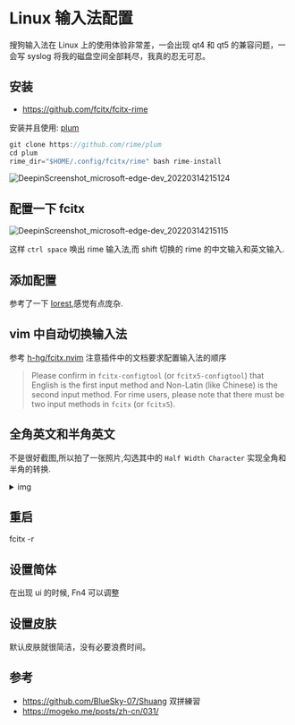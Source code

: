 # Linux 输入法配置

搜狗输入法在 Linux 上的使用体验非常差，一会出现 qt4 和 qt5 的兼容问题，一会写 syslog 将我的磁盘空间全部耗尽，我真的忍无可忍。

## 安装
- https://github.com/fcitx/fcitx-rime

安装并且使用: [plum](https://github.com/rime/plum)
```c
git clone https://github.com/rime/plum
cd plum
rime_dir="$HOME/.config/fcitx/rime" bash rime-install
```

![DeepinScreenshot_microsoft-edge-dev_20220314215124](https://user-images.githubusercontent.com/16731244/158186099-eb49d51b-96b8-4656-9916-2d2fe557bc30.png)

## 配置一下 fcitx
![DeepinScreenshot_microsoft-edge-dev_20220314215115](https://user-images.githubusercontent.com/16731244/158186085-78f6d595-40cf-4b3e-987a-50dca22927e3.png)

这样 `ctrl space` 唤出 rime 输入法,而 shift 切换的 rime 的中文输入和英文输入.

## 添加配置
参考了一下 [Iorest](https://github.com/Iorest/rime-setting),感觉有点庞杂.

## vim 中自动切换输入法
参考 [h-hg/fcitx.nvim](https://github.com/h-hg/fcitx.nvim) 注意插件中的文档要求配置输入法的顺序
> Please confirm in `fcitx-configtool` (or `fcitx5-configtool`) that English is the first input method and Non-Latin (like Chinese) is the second input method. For rime users, please note that there must be two input methods in `fcitx` (or `fcitx5`).

## 全角英文和半角英文
不是很好截图,所以拍了一张照片,勾选其中的 `Half Width Character` 实现全角和半角的转换.
<details> <summary>img</summary> <p align="center"> <img src="https://user-images.githubusercontent.com/16731244/158184947-d299eccb-9ecb-4b6a-bea8-2769d022f33b.jpeg" width="400" /> </p> </details>

## 重启
fcitx -r

## 设置简体
在出现 ui 的时候, Fn4 可以调整

## 设置皮肤
默认皮肤就很简洁，没有必要浪费时间。

## 参考
- https://github.com/BlueSky-07/Shuang 双拼練習
- https://mogeko.me/posts/zh-cn/031/

